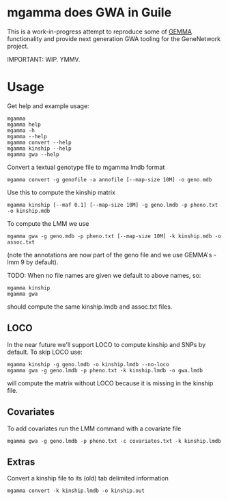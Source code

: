 # mgamma does GWA in Guile

This is a work-in-progress attempt to reproduce some of
[GEMMA](https://github.com/genetics-statistics/GEMMA) functionality and provide next generation GWA tooling for the GeneNetwork project.

IMPORTANT: WIP. YMMV.

# Usage

Get help and example usage:
```
mgamma
mgamma help
mgamma -h
mgamma --help
mgamma convert --help
mgamma kinship --help
mgamma gwa --help
```

Convert a textual genotype file to mgamma lmdb format

```
mgamma convert -g genofile -a annofile [--map-size 10M] -o geno.mdb
```

Use this to compute the kinship matrix

```
mgamma kinship [--maf 0.1] [--map-size 10M] -g geno.lmdb -p pheno.txt -o kinship.mdb
```

To compute the LMM we use

```
mgamma gwa -g geno.mdb -p pheno.txt [--map-size 10M] -k kinship.mdb -o assoc.txt
```

(note the annotations are now part of the geno file and we use GEMMA's -lmm 9 by default).

TODO: When no file names are given we default to above names, so:

```
mgamma kinship
mgamma gwa
```

should compute the same kinship.lmdb and assoc.txt files.

## LOCO

In the near future we'll support LOCO to compute kinship and SNPs by default. To skip LOCO use:

```
mgamma kinship -g geno.lmdb -o kinship.lmdb --no-loco
mgamma gwa -g geno.lmdb -p pheno.txt -k kinship.lmdb -o gwa.lmdb
```

will compute the matrix without LOCO because it is missing in the kinship file.

## Covariates

To add covariates run the LMM command with a covariate file

```
mgamma gwa -g geno.lmdb -p pheno.txt -c covariates.txt -k kinship.lmdb
```

## Extras

Convert a kinship file to its (old) tab delimited information

```
mgamma convert -k kinship.lmdb -o kinship.out
```
